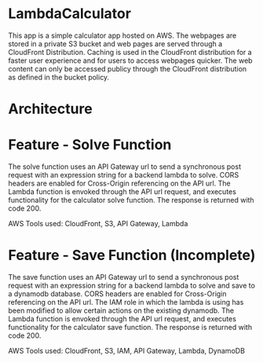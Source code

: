 # LambdaCalculator

This app is a simple calculator app hosted on AWS. The webpages are stored in a private S3 bucket and web pages are served through a CloudFront Distribution. Caching is used in the CloudFront distribution for a faster user experience and for users to access webpages quicker. The web content can only be accessed publicy through the CloudFront distribution as defined in the bucket policy.

# Architecture



# Feature - Solve Function

The solve function uses an API Gateway url to send a synchronous post request with an expression string for a backend lambda to solve. CORS headers are enabled for Cross-Origin referencing on the API url. The Lambda function is envoked through the API url request, and executes functionality for the calculator solve function. The response is returned with code 200.

AWS Tools used: CloudFront, S3, API Gateway, Lambda

# Feature - Save Function (Incomplete)

The save function uses an API Gateway url to send a synchronous post request with an expression string for a backend lambda to solve and save to a dynamodb database. CORS headers are enabled for Cross-Origin referencing on the API url. The IAM role in which the lambda is using has been modified to allow certain actions on the existing dynamodb. The Lambda function is envoked through the API url request, and executes functionality for the calculator save function. The response is returned with code 200.

AWS Tools used: CloudFront, S3, IAM, API Gateway, Lambda, DynamoDB
